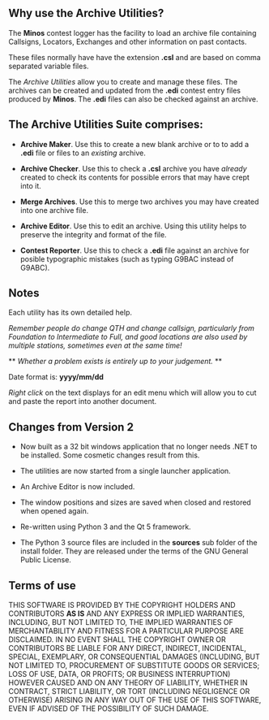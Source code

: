 ## Why use the Archive Utilities?

The **Minos** contest logger has the facility to load an archive file containing Callsigns, Locators, Exchanges and other information on past contacts.

These files normally have have the extension **.csl** and are based on comma separated variable files.

The *Archive Utilities* allow you to create and manage these files. The archives can be created and updated from the **.edi** contest entry files produced by **Minos**. The **.edi** files can also be checked against an archive.

## The Archive Utilities Suite comprises:

+ **Archive Maker**. Use this to create a new blank archive or to to add a **.edi** file or files to an *existing* archive.

+ **Archive Checker**. Use this to check a **.csl** archive you have *already* created to check its contents for possible errors that may have crept into it.

+ **Merge Archives**. Use this to merge two archives you may have created into one archive file.

+ **Archive Editor**. Use this to edit an archive. Using this utility helps to preserve the integrity and format of the file.

+ **Contest Reporter**. Use this to check a **.edi** file against an archive for posible typographic mistakes (such as typing G9BAC instead of G9ABC).

## Notes

Each utility has its own detailed help.

*Remember people do change QTH and change callsign, particularly from Foundation to Intermediate to Full, and good locations are also used by multiple stations, sometimes even at the same time!*

** *Whether a problem exists is entirely up to your judgement.* **

Date format is: **yyyy/mm/dd**

*Right click* on the text displays for an edit menu which will allow you to cut and paste the report into another document.

## Changes from Version 2

+ Now built as a 32 bit windows application that no longer needs .NET to be installed. Some cosmetic changes result from this.

+ The utilities are now started from a single launcher application.

+ An Archive Editor is now included.

+ The window positions and sizes are saved when closed and restored when opened again.

+ Re-written using Python 3 and the Qt 5 framework.

+ The Python 3 source files are included in the **sources** sub folder of the install folder. They are released under the terms of the GNU General Public License.

## Terms of use

THIS SOFTWARE IS PROVIDED BY THE COPYRIGHT HOLDERS AND
CONTRIBUTORS **AS IS** AND ANY EXPRESS OR IMPLIED WARRANTIES,
INCLUDING, BUT NOT LIMITED TO, THE IMPLIED WARRANTIES OF
MERCHANTABILITY AND FITNESS FOR A PARTICULAR PURPOSE ARE DISCLAIMED.
IN NO EVENT SHALL THE COPYRIGHT OWNER OR CONTRIBUTORS BE LIABLE
FOR ANY DIRECT, INDIRECT, INCIDENTAL, SPECIAL, EXEMPLARY, OR
CONSEQUENTIAL DAMAGES (INCLUDING, BUT NOT LIMITED TO, PROCUREMENT
OF SUBSTITUTE GOODS OR SERVICES; LOSS OF USE, DATA, OR PROFITS;
OR BUSINESS INTERRUPTION) HOWEVER CAUSED AND ON ANY THEORY OF
LIABILITY, WHETHER IN CONTRACT, STRICT LIABILITY, OR TORT
(INCLUDING NEGLIGENCE OR OTHERWISE) ARISING IN ANY WAY OUT
OF THE USE OF THIS SOFTWARE, EVEN IF ADVISED OF THE
POSSIBILITY OF SUCH DAMAGE.